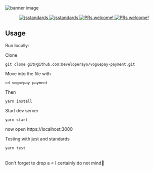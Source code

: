 <img src="https://og-image.now.sh/**VoguePay%20Payment**%20built%20with%20React%20hosted%20on%20**Now%20Server**.png?theme=light&md=1&fontSize=100px&images=https%3A%2F%2Fassets.zeit.co%2Fimage%2Fupload%2Ffront%2Fassets%2Fdesign%2Fzeit-black-triangle.svg&images=https%3A%2F%2Fpbs.twimg.com%2Fprofile_images%2F1216702209200676864%2FkAxjc1YN.png&images=https%3A%2F%2Fcdn4.iconfinder.com%2Fdata%2Ficons%2Flogos-3%2F600%2FReact.js_logo-512.png&widths=300&widths=300&widths=300&heights=300&heights=300&heights=300&widths=300&widths=300&widths=350&heights=300&heights=300&heights=300" alt="banner image">
<p align="center">
  
<a href="https://github.com/standard/standard">
    <img src="https://cdn.rawgit.com/standard/standard/master/badge.svg" alt="jsstandards" />
  </a>
  <a href="https://github.com/prettier/prettier">
    <img src="https://img.shields.io/badge/code_style-prettier-ff69b4.svg?style=flat-square" alt="jsstandards" />
  </a>
   <a href="">
    <img src="https://img.shields.io/badge/Build-Passing-brightgreen.svg" alt="PRs welcome!" />
  </a>                              
  <a href="">
    <img src="https://img.shields.io/badge/PRs-welcome-brightgreen.svg" alt="PRs welcome!" />
  </a>
</p>

## Usage

Run locally:

Clone
```
git clone git@github.com:Developerayo/voguepay-payment.git
```

Move into the file with
```
cd voguepay-payment
```

Then
```
yarn install
```
Start dev server

```
yarn start
```
now open https://localhost:3000

Testing with jest and standards

```
yarn test
```

<br/>
Don't forget to drop a ⭐️ I certainly do not mind🙂

